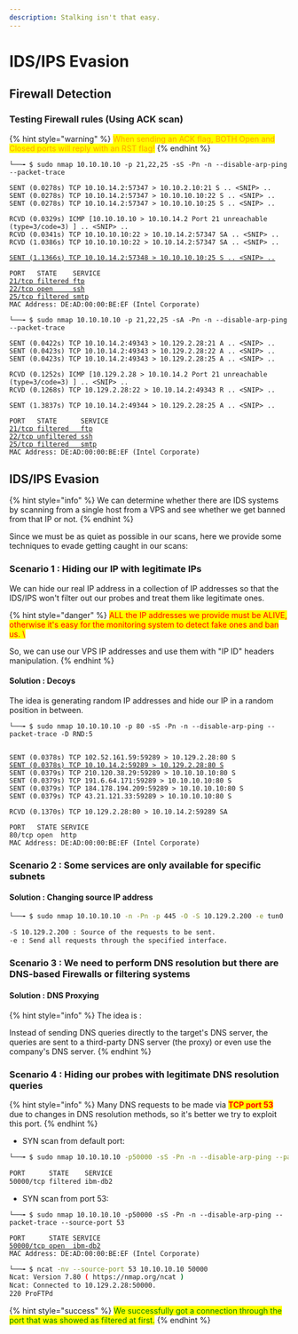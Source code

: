```yaml
---
description: Stalking isn't that easy.
---
```


# IDS/IPS Evasion

## Firewall Detection

### Testing Firewall rules  (Using ACK scan)

{% hint style="warning" %}
<mark style="color:orange;">When sending an ACK flag, BOTH Open and Closed ports will reply with an RST flag!</mark>
{% endhint %}

<pre class="language-bash"><code class="lang-bash">└──╼ $ sudo nmap 10.10.10.10 -p 21,22,25 -sS -Pn -n --disable-arp-ping --packet-trace

SENT (0.0278s) TCP 10.10.14.2:57347 > 10.10.2.10:21 S .. &#x3C;SNIP> ..
SENT (0.0278s) TCP 10.10.14.2:57347 > 10.10.10.10:22 S .. &#x3C;SNIP> ..
SENT (0.0278s) TCP 10.10.14.2:57347 > 10.10.10.10:25 S .. &#x3C;SNIP> ..

RCVD (0.0329s) ICMP [10.10.10.10 > 10.10.14.2 Port 21 unreachable (type=3/code=3) ] .. &#x3C;SNIP> ..
RCVD (0.0341s) TCP 10.10.10.10:22 > 10.10.14.2:57347 SA .. &#x3C;SNIP> ..
RCVD (1.0386s) TCP 10.10.10.10:22 > 10.10.14.2:57347 SA .. &#x3C;SNIP> ..

<a data-footnote-ref href="#user-content-fn-1">SENT (1.1366s) TCP 10.10.14.2:57348 > 10.10.10.10:25 S .. &#x3C;SNIP> ..</a>

PORT   STATE    SERVICE
<a data-footnote-ref href="#user-content-fn-2">21/tcp filtered ftp</a> 
<a data-footnote-ref href="#user-content-fn-3">22/tcp open     ssh</a> 
<a data-footnote-ref href="#user-content-fn-4">25/tcp filtered smtp</a> 
MAC Address: DE:AD:00:00:BE:EF (Intel Corporate)
</code></pre>

<pre class="language-bash"><code class="lang-bash">└──╼ $ sudo nmap 10.10.10.10 -p 21,22,25 -sA -Pn -n --disable-arp-ping --packet-trace

SENT (0.0422s) TCP 10.10.14.2:49343 > 10.129.2.28:21 A .. &#x3C;SNIP> ..
SENT (0.0423s) TCP 10.10.14.2:49343 > 10.129.2.28:22 A .. &#x3C;SNIP> ..
SENT (0.0423s) TCP 10.10.14.2:49343 > 10.129.2.28:25 A .. &#x3C;SNIP> ..

RCVD (0.1252s) ICMP [10.129.2.28 > 10.10.14.2 Port 21 unreachable (type=3/code=3) ] .. &#x3C;SNIP> ..
RCVD (0.1268s) TCP 10.129.2.28:22 > 10.10.14.2:49343 R .. &#x3C;SNIP> ..

SENT (1.3837s) TCP 10.10.14.2:49344 > 10.129.2.28:25 A .. &#x3C;SNIP> ..

PORT   STATE      SERVICE
<a data-footnote-ref href="#user-content-fn-5">21/tcp filtered   ftp</a>  
<a data-footnote-ref href="#user-content-fn-6">22/tcp unfiltered ssh</a> 
<a data-footnote-ref href="#user-content-fn-7">25/tcp filtered   smtp</a>
MAC Address: DE:AD:00:00:BE:EF (Intel Corporate)
</code></pre>

## IDS/IPS Evasion

{% hint style="info" %}
We can determine whether there are IDS systems by scanning from a single host from a VPS  and see whether we get banned from that IP or not.
{% endhint %}

Since we must be as quiet as possible in our scans, here we provide some techniques to evade getting caught in our scans:

### Scenario 1 : Hiding our IP with legitimate IPs

We can hide our real IP address in a collection of IP addresses so that the IDS/IPS won't filter out our probes and treat them like legitimate ones.

{% hint style="danger" %}
<mark style="color:red;">ALL the IP addresses we provide must be ALIVE, otherwise it's easy for the monitoring system to detect fake ones and ban us. \\</mark>

So, we can use our VPS IP addresses and use them with "IP ID" headers manipulation.
{% endhint %}

#### Solution : Decoys

The idea is generating random IP addresses and hide our IP in a random position in between.

<pre class="language-bash"><code class="lang-bash">└──╼ $ sudo nmap 10.10.10.10 -p 80 -sS -Pn -n --disable-arp-ping --packet-trace -D RND:5


SENT (0.0378s) TCP 102.52.161.59:59289 > 10.129.2.28:80 S 
<a data-footnote-ref href="#user-content-fn-8">SENT (0.0378s) TCP 10.10.14.2:59289 > 10.129.2.28:80 S</a> 
SENT (0.0379s) TCP 210.120.38.29:59289 > 10.10.10.10:80 S 
SENT (0.0379s) TCP 191.6.64.171:59289 > 10.10.10.10:80 S 
SENT (0.0379s) TCP 184.178.194.209:59289 > 10.10.10.10:80 S 
SENT (0.0379s) TCP 43.21.121.33:59289 > 10.10.10.10:80 S 

RCVD (0.1370s) TCP 10.129.2.28:80 > 10.10.14.2:59289 SA 

PORT   STATE SERVICE
80/tcp open  http
MAC Address: DE:AD:00:00:BE:EF (Intel Corporate)
</code></pre>

### Scenario 2 : Some services are only available for specific subnets

#### Solution : Changing source IP address

```bash
└──╼ $ sudo nmap 10.10.10.10 -n -Pn -p 445 -O -S 10.129.2.200 -e tun0

-S 10.129.2.200 : Source of the requests to be sent.
-e : Send all requests through the specified interface.
```

### Scenario 3 : We need to perform DNS resolution but there are DNS-based Firewalls or filtering systems

#### Solution : DNS Proxying

{% hint style="info" %}
The idea is :&#x20;

Instead of sending DNS queries directly to the target's DNS server, the queries are sent to a third-party DNS server (the proxy) or even use the company's DNS server.
{% endhint %}

### Scenario 4 : Hiding our probes with legitimate DNS resolution queries

{% hint style="info" %}
Many DNS requests to be made via <mark style="color:red;">**TCP port 53**</mark> due to changes in DNS resolution methods, so it's better we try to exploit this port.
{% endhint %}

* SYN scan from default port:

```bash
└──╼ $ sudo nmap 10.10.10.10 -p50000 -sS -Pn -n --disable-arp-ping --packet-trace

PORT      STATE    SERVICE
50000/tcp filtered ibm-db2
```

* SYN scan from port 53:

<pre class="language-bash"><code class="lang-bash">└──╼ $ sudo nmap 10.10.10.10 -p50000 -sS -Pn -n --disable-arp-ping --packet-trace --source-port 53

PORT      STATE SERVICE
<a data-footnote-ref href="#user-content-fn-9">50000/tcp open  ibm-db2</a>
MAC Address: DE:AD:00:00:BE:EF (Intel Corporate)
</code></pre>

```bash
└──╼ $ ncat -nv --source-port 53 10.10.10.10 50000
Ncat: Version 7.80 ( https://nmap.org/ncat )
Ncat: Connected to 10.129.2.28:50000.
220 ProFTPd
```

{% hint style="success" %}
<mark style="color:green;">We successfully got a connection through the port that was showed as filtered at first.</mark>
{% endhint %}



[^1]: This is sent because by default, when no response is received from a port, Nmap resends another packet just to make sure. (--max-retries=1)

[^2]: ICMP error type 3

[^3]: Received a SYN/ACK flag.

[^4]: Received no response.

[^5]: Received ICMP error code 3

[^6]: Received RST flag=either OPEN or Closed

[^7]: Received no response.

[^8]: Our real IP address

[^9]: It worked as if it's a legit DNS resolution query.
